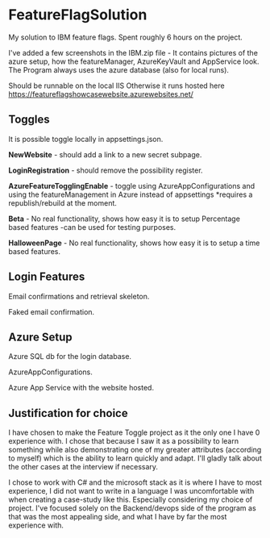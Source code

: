 # FeatureFlagSolution
My solution to IBM feature flags.
Spent roughly 6 hours on the project.

I've added a few screenshots in the IBM.zip file - It contains pictures of the azure setup, how the featureManager, AzureKeyVault and AppService look. The Program always uses the azure database (also for local runs).

Should be runnable on the local IIS
Otherwise it runs hosted here https://featureflagshowcasewebsite.azurewebsites.net/

## Toggles
It is possible toggle locally in appsettings.json.

**NewWebsite** - should add a link to a new secret subpage.

**LoginRegistration** - should remove the possibility register.

**AzureFeatureTogglingEnable** - toggle using AzureAppConfigurations and using the featureManagement in Azure instead of appsettings *requires a republish/rebuild at the moment.

**Beta** - No real functionality, shows how easy it is to setup Percentage based features -can be used for testing purposes.

**HalloweenPage** - No real functionality, shows how easy it is to setup a time based features.

## Login Features
Email confirmations and retrieval skeleton.

Faked email confirmation.

## Azure Setup

Azure SQL db for the login database.

AzureAppConfigurations.

Azure App Service with the website hosted.

## Justification for choice
I have chosen to make the Feature Toggle project as it the only one I have 0 experience with. I chose that because I saw it as a possibility to learn something while also demonstrating one of my greater attributes (according to myself) which is the ability to learn quickly and adapt. I'll gladly talk about the other cases at the interview if necessary.

I chose to work with C# and the microsoft stack as it is where I have to most experience, I did not want to write in a language I was uncomfortable with when creating a case-study like this. Especially considering my choice of project. I've focused solely on the Backend/devops side of the program as that was the most appealing side, and what I have by far the most experience with.
